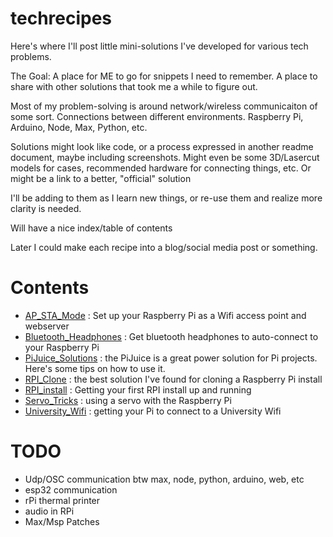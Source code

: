 # techrecipes
Here's where I'll post little mini-solutions I've developed for various tech problems. 

The Goal: A place for ME to go for snippets I need to remember. A place to share with other solutions that took me a while to figure out.

Most of my problem-solving is around network/wireless communicaiton of some sort. Connections between different environments. Raspberry Pi, Arduino, Node, Max, Python, etc.

Solutions might look like code, or a process expressed in another readme document, maybe including screenshots. Might even be some 3D/Lasercut models for cases, recommended hardware for connecting things, etc. Or might be a link to a better, "official" solution

I'll be adding to them as I learn new things, or re-use them and realize more clarity is needed. 

Will have a nice index/table of contents

Later I could make each recipe into a blog/social media post or something.

# Contents
- [AP_STA_Mode](AP_STA_Mode) : Set up your Raspberry Pi as a Wifi access point and webserver
- [Bluetooth_Headphones](Bluetooh_Headphones) : Get bluetooth headphones to auto-connect to your Raspberry Pi
- [PiJuice_Solutions](PiJuice_Solutions) : the PiJuice is a great power solution for Pi projects. Here's some tips on how to use it.
- [RPI_Clone](RPI_Clone) : the best solution I've found for cloning a Raspberry Pi install
- [RPI_install](RPI_install) : Getting your first RPI install up and running
- [Servo_Tricks](Servo_Tricks) : using a servo with the Raspberry Pi
- [University_Wifi](University_WiFi) : getting your Pi to connect to a University Wifi

# TODO
- Udp/OSC communication btw max, node, python, arduino, web, etc
- esp32 communication
- rPi thermal printer
- audio in RPi
- Max/Msp Patches

